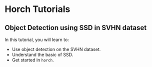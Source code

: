 # Horch Tutorials

## Object Detection using SSD in SVHN dataset
In this tutorial, you will learn to:
- Use object detection on the SVHN dataset.
- Understand the basic of SSD.
- Get started in `horch`.

